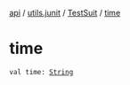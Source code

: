 [api](../../index.md) / [utils.junit](../index.md) / [TestSuit](index.md) / [time](./time.md)

# time

`val time: `[`String`](https://kotlinlang.org/api/latest/jvm/stdlib/kotlin/-string/index.html)